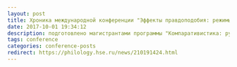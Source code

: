 ```yaml
---
layout: post
title: Хроника международной конференции "Эффекты правдоподобия: режимы и концепции реализма в русской литературе"
date: 2017-10-01 19:34:12
description: подготовлено магистрантами программы "Компаративистика: русская литература в кросс-культурной перспективе"
tags: conference
categories: conference-posts
redirect: https://philology.hse.ru/news/210191424.html
---
```

